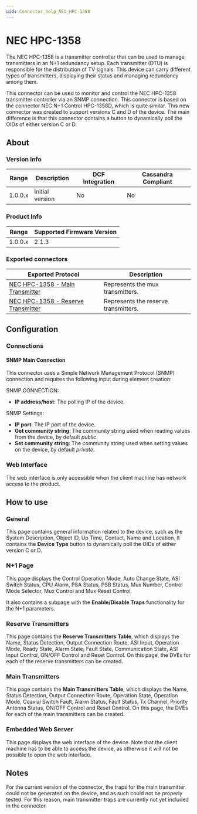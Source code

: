 ```yaml
---
uid: Connector_help_NEC_HPC-1358
---
```


# NEC HPC-1358

The NEC HPC-1358 is a transmitter controller that can be used to manage transmitters in an N+1 redundancy setup. Each transmitter (DTU) is responsible for the distribution of TV signals. This device can carry different types of transmitters, displaying their status and managing redundancy among them.

This connector can be used to monitor and control the NEC HPC-1358 transmitter controller via an SNMP connection. This connector is based on the connector NEC N+1 Control HPC-1358D, which is quite similar. This new connector was created to support versions C and D of the device. The main difference is that this connector contains a button to dynamically poll the OIDs of either version C or D.

## About

### Version Info

| **Range** | **Description** | **DCF Integration** | **Cassandra Compliant** |
|------------------|-----------------|---------------------|-------------------------|
| 1.0.0.x          | Initial version | No                  | No                      |

### Product Info

| Range | Supported Firmware Version |
|------------------|-----------------------------|
| 1.0.0.x          | 2.1.3                       |

### Exported connectors

| **Exported Protocol**                                                                                | **Description**                      |
|------------------------------------------------------------------------------------------------------|--------------------------------------|
| [NEC HPC-1358 - Main Transmitter](xref:Connector_help_NEC_HPC-1358_-_Main_Transmitter)       | Represents the mux transmitters.     |
| [NEC HPC-1358 - Reserve Transmitter](xref:Connector_help_NEC_HPC-1358_-_Reserve_Transmitter) | Represents the reserve transmitters. |

## Configuration

### Connections

#### SNMP Main Connection

This connector uses a Simple Network Management Protocol (SNMP) connection and requires the following input during element creation:

SNMP CONNECTION:

- **IP address/host**: The polling IP of the device.

SNMP Settings:

- **IP port**: The IP port of the device.
- **Get community string**: The community string used when reading values from the device, by default *public*.
- **Set community string**: The community string used when setting values on the device, by default *private*.

### Web Interface

The web interface is only accessible when the client machine has network access to the product.

## How to use

### General

This page contains general information related to the device, such as the System Description, Object ID, Up Time, Contact, Name and Location. It contains the **Device Type** button to dynamically poll the OIDs of either version C or D.

### N+1 Page

This page displays the Control Operation Mode, Auto Change State, ASI Switch Status, CPU Alarm, PSA Status, PSB Status, Mux Number, Control Mode Selector, Mux Control and Mux Reset Control.

It also contains a subpage with the **Enable/Disable Traps** functionality for the N+1 parameters.

### Reserve Transmitters

This page contains the **Reserve Transmitters Table**, which displays the Name, Status Detection, Output Connection Route, ASI Input, Operation Mode, Ready State, Alarm State, Fault State, Communication State, ASI Input Control, ON/OFF Control and Reset Control. On this page, the DVEs for each of the reserve transmitters can be created.

### Main Transmitters

This page contains the **Main Transmitters Table**, which displays the Name, Status Detection, Output Connection Route, Operation State, Operation Mode, Coaxial Switch Fault, Alarm Status, Fault Status, Tx Channel, Priority Antenna Status, ON/OFF Control and Reset Control. On this page, the DVEs for each of the main transmitters can be created.

### Embedded Web Server

This page displays the web interface of the device. Note that the client machine has to be able to access the device, as otherwise it will not be possible to open the web interface.

## Notes

For the current version of the connector, the traps for the main transmitter could not be generated on the device, and as such could not be properly tested. For this reason, main transmitter traps are currently not yet included in the connector.
